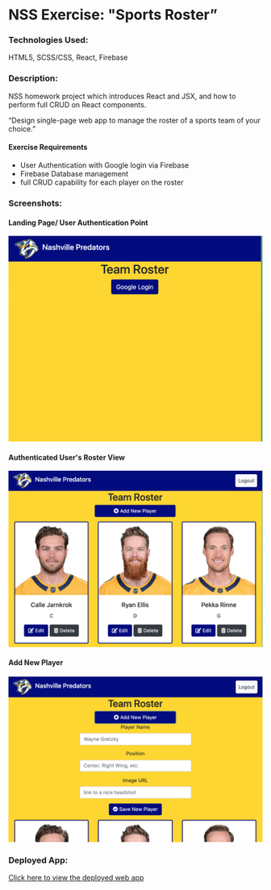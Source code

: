 # NSS Exercise: "Sports Roster”

### Technologies Used:
HTML5, SCSS/CSS, React, Firebase

### Description:
NSS homework project which introduces React and JSX, and how to perform full CRUD on React components.

“Design single-page web app to manage the roster of a sports team of your choice.”

#### Exercise Requirements
- User Authentication with Google login via Firebase
- Firebase Database management
- full CRUD capability for each player on the roster

### Screenshots:
#### Landing Page/ User Authentication Point
![screenshot](screenshots/Login_Page.png)

#### Authenticated User's Roster View
![screenshot](screenshots/Authenticated_View.png)

#### Add New Player
![screenshot](screenshots/New_Player_Form.png)

### Deployed App:
[Click here to view the deployed web app](https://sports-roster-1f515.firebaseapp.com/)
